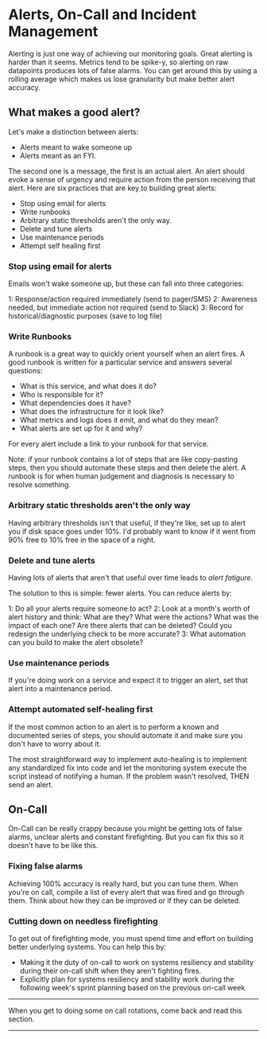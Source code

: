 # Alerts, On-Call and Incident Management

Alerting is just one way of achieving our monitoring goals. Great alerting is harder than it seems. Metrics tend to be spike-y, so alerting on raw datapoints produces lots of false alarms. You can get around this by using a rolling average which makes us lose granularity but make better alert accuracy.

## What makes a good alert?

Let's make a distinction between alerts:

- Alerts meant to wake someone up
- Alerts meant as an FYI.

The second one is a message, the first is an actual alert. An alert should evoke a sense of urgency and require action from the person receiving that alert. Here are six practices that are key to building great alerts:

- Stop using email for alerts
- Write runbooks
- Arbitrary static thresholds aren't the only way.
- Delete and tune alerts
- Use maintenance periods
- Attempt self healing first

### Stop using email for alerts

Emails won't wake someone up, but these can fall into three categories:

1: Response/action required immediately (send to pager/SMS)
2: Awareness needed, but immediate action not required (send to Slack)
3: Record for historical/diagnostic purposes (save to log file)

### Write Runbooks

A runbook is a great way to quickly orient yourself when an alert fires. A good runbook is written for a particular service and answers several questions:

- What is this service, and what does it do?
- Who is responsible for it?
- What dependencies does it have?
- What does the infrastructure for it look like?
- What metrics and logs does it emit, and what do they mean?
- What alerts are set up for it and why?

For every alert include a link to your runbook for that service.

Note: if your runbook contains a lot of steps that are like copy-pasting steps, then you should automate these steps and then delete the alert. A runbook is for when human judgement and diagnosis is necessary to resolve something.

### Arbitrary static thresholds aren't the only way

Having arbitrary thresholds isn't that useful, if they're like, set up to alert you if disk space goes under 10%. I'd probably want to know if it went from 90% free to 10% free in the space of a night.

### Delete and tune alerts

Having lots of alerts that aren't that useful over time leads to *alert fatigure*.

The solution to this is simple: fewer alerts. You can reduce alerts by:

1: Do all your alerts require someone to act?
2: Look at a month's worth of alert history and think: What are they? What were the actions? What was the impact of each one? Are there alerts that can be deleted? Could you redesign the underlying check to be more accurate?
3: What automation can you build to make the alert obsolete?

### Use maintenance periods

If you're doing work on a service and expect it to trigger an alert, set that alert into a maintenance period.

### Attempt automated self-healing first

If the most common action to an alert is to perform a known and documented series of steps, you should automate it and make sure you don't have to worry about it.

The most straightforward way to implement auto-healing is to implement any standardized fix into code and let the monitoring system execute the script instead of notifying a human. If the problem wasn't resolved, THEN send an alert.

## On-Call

On-Call can be really crappy because you might be getting lots of false alarms, unclear alerts and constant firefighting. But you can fix this so it doesn't have to be like this.

### Fixing false alarms

Achieving 100% accuracy is really hard, but you can tune them. When you're on call, compile a list of every alert that was fired and go through them. Think about how they can be improved or if they can be deleted.

### Cutting down on needless firefighting

To get out of firefighting mode, you must spend time and effort on building better underlying systems. You can help this by:

- Making it the duty of on-call to work on systems resiliency and stability during their on-call shift when they aren't fighting fires.
- Explicitly plan for systems resiliency and stability work during the following week's sprint planning based on the previous on-call week

------

When you get to doing some on call rotations, come back and read this section.

------